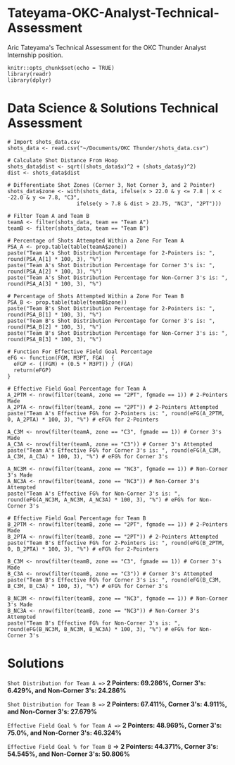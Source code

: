 # Tateyama-OKC-Analyst-Technical-Assessment
Aric Tateyama's Technical Assessment for the OKC Thunder Analyst Internship position. 

```{r setup, include=FALSE}
knitr::opts_chunk$set(echo = TRUE)
library(readr)
library(dplyr)
```

# Data Science & Solutions Technical Assessment

```{r shots_data}
# Import shots_data.csv
shots_data <- read.csv("~/Documents/OKC Thunder/shots_data.csv")

# Calculate Shot Distance From Hoop
shots_data$dist <- sqrt((shots_data$x)^2 + (shots_data$y)^2)
dist <- shots_data$dist

# Differentiate Shot Zones (Corner 3, Not Corner 3, and 2 Pointer)
shots_data$zone <- with(shots_data, ifelse(x > 22.0 & y <= 7.8 | x < -22.0 & y <= 7.8, "C3", 
                      ifelse(y > 7.8 & dist > 23.75, "NC3", "2PT"))) 

# Filter Team A and Team B
teamA <- filter(shots_data, team == "Team A")
teamB <- filter(shots_data, team == "Team B")

# Percentage of Shots Attempted Within a Zone For Team A
PSA_A <- prop.table(table(teamA$zone))
paste("Team A's Shot Distribution Percentage for 2-Pointers is: ", round(PSA_A[1] * 100, 3), "%")
paste("Team A's Shot Distribution Percentage for Corner 3's is: ", round(PSA_A[2] * 100, 3), "%")
paste("Team A's Shot Distribution Percentage for Non-Corner 3's is: ", round(PSA_A[3] * 100, 3), "%")

# Percentage of Shots Attempted Within a Zone For Team B
PSA_B <- prop.table(table(teamB$zone))
paste("Team B's Shot Distribution Percentage for 2-Pointers is: ", round(PSA_B[1] * 100, 3), "%")
paste("Team B's Shot Distribution Percentage for Corner 3's is: ", round(PSA_B[2] * 100, 3), "%")
paste("Team B's Shot Distribution Percentage for Non-Corner 3's is: ", round(PSA_B[3] * 100, 3), "%")

# Function For Effective Field Goal Percentage
eFG <- function(FGM, M3PT, FGA)  {
  eFGP <- ((FGM) + (0.5 * M3PT)) / (FGA)
  return(eFGP)
}

# Effective Field Goal Percentage for Team A
A_2PTM <- nrow(filter(teamA, zone == "2PT", fgmade == 1)) # 2-Pointers Made
A_2PTA <- nrow(filter(teamA, zone == "2PT")) # 2-Pointers Attempted
paste("Team A's Effective FG% for 2-Pointers is: ", round(eFG(A_2PTM, 0, A_2PTA) * 100, 3), "%") # eFG% for 2-Pointers

A_C3M <- nrow(filter(teamA, zone == "C3", fgmade == 1)) # Corner 3's Made
A_C3A <- nrow(filter(teamA, zone == "C3")) # Corner 3's Attempted
paste("Team A's Effective FG% for Corner 3's is: ", round(eFG(A_C3M, A_C3M, A_C3A) * 100, 3), "%") # eFG% for Corner 3's

A_NC3M <- nrow(filter(teamA, zone == "NC3", fgmade == 1)) # Non-Corner 3's Made
A_NC3A <- nrow(filter(teamA, zone == "NC3")) # Non-Corner 3's Attempted
paste("Team A's Effective FG% for Non-Corner 3's is: ", round(eFG(A_NC3M, A_NC3M, A_NC3A) * 100, 3), "%") # eFG% for Non-Corner 3's

# Effective Field Goal Percentage for Team B
B_2PTM <- nrow(filter(teamB, zone == "2PT", fgmade == 1)) # 2-Pointers Made
B_2PTA <- nrow(filter(teamB, zone == "2PT")) # 2-Pointers Attempted
paste("Team B's Effective FG% for 2-Pointers is: ", round(eFG(B_2PTM, 0, B_2PTA) * 100, 3), "%") # eFG% for 2-Pointers

B_C3M <- nrow(filter(teamB, zone == "C3", fgmade == 1)) # Corner 3's Made
B_C3A <- nrow(filter(teamB, zone == "C3")) # Corner 3's Attempted
paste("Team B's Effective FG% for Corner 3's is: ", round(eFG(B_C3M, B_C3M, B_C3A) * 100, 3), "%") # eFG% for Corner 3's

B_NC3M <- nrow(filter(teamB, zone == "NC3", fgmade == 1)) # Non-Corner 3's Made
B_NC3A <- nrow(filter(teamB, zone == "NC3")) # Non-Corner 3's Attempted
paste("Team B's Effective FG% for Non-Corner 3's is: ", round(eFG(B_NC3M, B_NC3M, B_NC3A) * 100, 3), "%") # eFG% for Non-Corner 3's
```

# Solutions 

`Shot Distribution for Team A =>` **2 Pointers: 69.286%, Corner 3's: 6.429%, and Non-Corner 3's: 24.286%** 

`Shot Distribution for Team B =>` **2 Pointers: 67.411%, Corner 3's: 4.911%, and Non-Corner 3's: 27.679%**

`Effective Field Goal % for Team A =>` **2 Pointers: 48.969%, Corner 3's: 75.0%, and Non-Corner 3's: 46.324%**

`Effective Field Goal % for Team B` => **2 Pointers: 44.371%, Corner 3's: 54.545%, and Non-Corner 3's: 50.806%**
